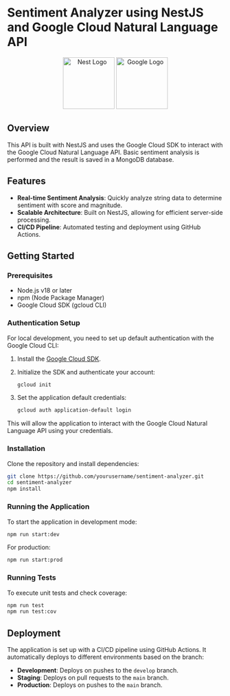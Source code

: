 # Sentiment Analyzer using NestJS and Google Cloud Natural Language API

<p align="center">
  <img src="https://nestjs.com/img/logo-small.svg" width="120" alt="Nest Logo" />
<img src="https://www.drupal.org/files/project-images/Google-logos-02_1.png" width="120" alt="Google Logo" />
</p>

## Overview

This API is built with NestJS and uses the Google Cloud SDK to interact with the Google Cloud Natural Language API. Basic sentiment analysis is performed and the result is saved in a MongoDB database.

## Features

- **Real-time Sentiment Analysis**: Quickly analyze string data to determine sentiment with score and magnitude.
- **Scalable Architecture**: Built on NestJS, allowing for efficient server-side processing.
- **CI/CD Pipeline**: Automated testing and deployment using GitHub Actions.

## Getting Started

### Prerequisites

- Node.js v18 or later
- npm (Node Package Manager)
- Google Cloud SDK (gcloud CLI)

### Authentication Setup

For local development, you need to set up default authentication with the Google Cloud CLI:

1. Install the [Google Cloud SDK](https://cloud.google.com/sdk/docs/install).
2. Initialize the SDK and authenticate your account:

   ```bash
   gcloud init
   ```

3. Set the application default credentials:

   ```bash
   gcloud auth application-default login
   ```

This will allow the application to interact with the Google Cloud Natural Language API using your credentials.

### Installation

Clone the repository and install dependencies:

```bash
git clone https://github.com/yourusername/sentiment-analyzer.git
cd sentiment-analyzer
npm install
```

### Running the Application

To start the application in development mode:

```bash
npm run start:dev
```

For production:

```bash
npm run start:prod
```

### Running Tests

To execute unit tests and check coverage:

```bash
npm run test
npm run test:cov
```

## Deployment

The application is set up with a CI/CD pipeline using GitHub Actions. It automatically deploys to different environments based on the branch:

- **Development**: Deploys on pushes to the `develop` branch.
- **Staging**: Deploys on pull requests to the `main` branch.
- **Production**: Deploys on pushes to the `main` branch.
